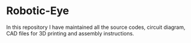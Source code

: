 # Robotic-Eye
In this repository I have maintained all the source codes, circuit diagram, CAD files for 3D printing and assembly instructions.
